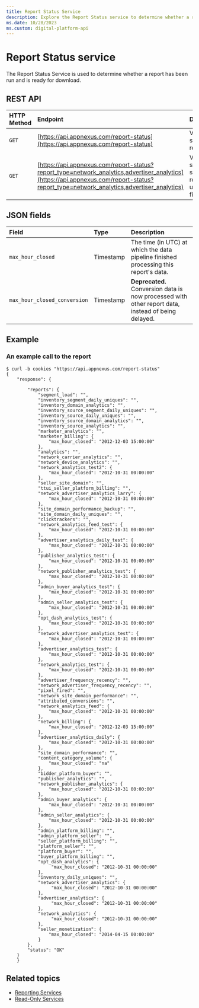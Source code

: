 ```yaml
---
title: Report Status Service
description: Explore the Report Status service to determine whether a report has been run and is ready for download.
ms.date: 10/28/2023
ms.custom: digital-platform-api
---
```


# Report Status service

The Report Status Service is used to determine whether a report has been run and is ready for download.

## REST API

| HTTP Method | Endpoint | Description |
|:---|:---|:---|
| `GET` | [https://api.appnexus.com/report-status](https://api.appnexus.com/report-status) | View the status of all reports. |
| `GET` | [https://api.appnexus.com/report-status?report_type=network_analytics,advertiser_analytics](https://api.appnexus.com/report-status?report_type=network_analytics,advertiser_analytics) | View the status of specific reports using a filter. |

## JSON fields

| Field | Type | Description |
|:---|:---|:---|
| `max_hour_closed` | Timestamp | The time (in UTC) at which the data pipeline finished processing this report's data. |
| `max_hour_closed_conversion` | Timestamp | **Deprecated.** Conversion data is now processed with other report data, instead of being delayed. |

## Example

### An example call to the report

```
$ curl -b cookies "https://api.appnexus.com/report-status"
{
    "response": {
        
        "reports": {
            "segment_load": "",
            "inventory_segment_daily_uniques": "",
            "inventory_domain_analytics": "",
            "inventory_source_segment_daily_uniques": "",
            "inventory_source_daily_uniques": "",
            "inventory_source_domain_analytics": "",
            "inventory_source_analytics": "",
            "marketer_analytics": "",
            "marketer_billing": {
                "max_hour_closed": "2012-12-03 15:00:00"
            },
            "analytics": "",
            "network_carrier_analytics": "",
            "network_device_analytics": "",
            "network_analytics_test2": {
                "max_hour_closed": "2012-10-31 00:00:00"
            },
            "seller_site_domain": "",
            "ttui_seller_platform_billing": "",
            "network_advertiser_analytics_larry": {
                "max_hour_closed": "2012-10-31 00:00:00"
            },
            "site_domain_performance_backup": "",
            "site_domain_daily_uniques": "",
            "clicktrackers": "",
            "network_analytics_feed_test": {
                "max_hour_closed": "2012-10-31 00:00:00"
            },
            "advertiser_analytics_daily_test": {
                "max_hour_closed": "2012-10-31 00:00:00"
            },
            "publisher_analytics_test": {
                "max_hour_closed": "2012-10-31 00:00:00"
            },
            "network_publisher_analytics_test": {
                "max_hour_closed": "2012-10-31 00:00:00"
            },
            "admin_buyer_analytics_test": {
                "max_hour_closed": "2012-10-31 00:00:00"
            },
            "admin_seller_analytics_test": {
                "max_hour_closed": "2012-10-31 00:00:00"
            },
            "opt_dash_analytics_test": {
                "max_hour_closed": "2012-10-31 00:00:00"
            },
            "network_advertiser_analytics_test": {
                "max_hour_closed": "2012-10-31 00:00:00"
            },
            "advertiser_analytics_test": {
                "max_hour_closed": "2012-10-31 00:00:00"
            },
            "network_analytics_test": {
                "max_hour_closed": "2012-10-31 00:00:00"
            },
            "advertiser_frequency_recency": "",
            "network_advertiser_frequency_recency": "",
            "pixel_fired": "",
            "network_site_domain_performance": "",
            "attributed_conversions": "",
            "network_analytics_feed": {
                "max_hour_closed": "2012-10-31 00:00:00"
            },
            "network_billing": {
                "max_hour_closed": "2012-12-03 15:00:00"
            },
            "advertiser_analytics_daily": {
                "max_hour_closed": "2012-10-31 00:00:00"
            },
            "site_domain_performance": "",
            "content_category_volume": {
                "max_hour_closed": "na"
            },
            "bidder_platform_buyer": "",
            "publisher_analytics": "",
            "network_publisher_analytics": {
                "max_hour_closed": "2012-10-31 00:00:00"
            },
            "admin_buyer_analytics": {
                "max_hour_closed": "2012-10-31 00:00:00"
            },
            "admin_seller_analytics": {
                "max_hour_closed": "2012-10-31 00:00:00"
            },
            "admin_platform_billing": "",
            "admin_platform_seller": "",
            "seller_platform_billing": "",
            "platform_seller": "",
            "platform_buyer": "",
            "buyer_platform_billing": "",
            "opt_dash_analytics": {
                 "max_hour_closed": "2012-10-31 00:00:00"
            },
            "inventory_daily_uniques": "",
            "network_advertiser_analytics": {
                 "max_hour_closed": "2012-10-31 00:00:00"
            },
            "advertiser_analytics": {
                 "max_hour_closed": "2012-10-31 00:00:00"
            },
            "network_analytics": {
                 "max_hour_closed": "2012-10-31 00:00:00"
            },
            "seller_monetization": {
                "max_hour_closed": "2014-04-15 00:00:00"
            }
        },
        "status": "OK"
    }
    }
```

## Related topics

- [Reporting Services](reporting-services.md)
- [Read-Only Services](read-only-services.md)
